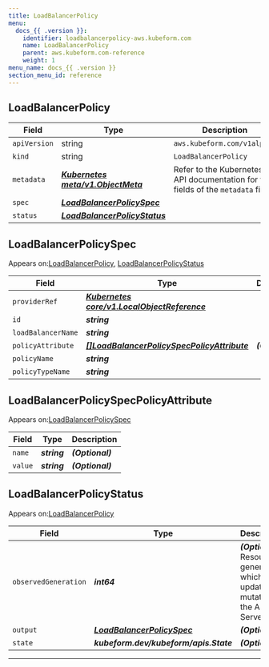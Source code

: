 ```yaml
---
title: LoadBalancerPolicy
menu:
  docs_{{ .version }}:
    identifier: loadbalancerpolicy-aws.kubeform.com
    name: LoadBalancerPolicy
    parent: aws.kubeform.com-reference
    weight: 1
menu_name: docs_{{ .version }}
section_menu_id: reference
---
```


## LoadBalancerPolicy
| Field | Type | Description |
| ------ | ----- | ----------- |
| `apiVersion` | string | `aws.kubeform.com/v1alpha1` |
|    `kind` | string | `LoadBalancerPolicy` |
| `metadata` | ***[Kubernetes meta/v1.ObjectMeta](https://kubernetes.io/docs/reference/generated/kubernetes-api/v1.13/#objectmeta-v1-meta)***|Refer to the Kubernetes API documentation for the fields of the `metadata` field.|
| `spec` | ***[LoadBalancerPolicySpec](#LoadBalancerPolicySpec)***||
| `status` | ***[LoadBalancerPolicyStatus](#LoadBalancerPolicyStatus)***||
## LoadBalancerPolicySpec

Appears on:[LoadBalancerPolicy](#LoadBalancerPolicy), [LoadBalancerPolicyStatus](#LoadBalancerPolicyStatus)

| Field | Type | Description |
| ------ | ----- | ----------- |
| `providerRef` | ***[Kubernetes core/v1.LocalObjectReference](https://kubernetes.io/docs/reference/generated/kubernetes-api/v1.13/#localobjectreference-v1-core)***||
| `id` | ***string***||
| `loadBalancerName` | ***string***||
| `policyAttribute` | ***[[]LoadBalancerPolicySpecPolicyAttribute](#LoadBalancerPolicySpecPolicyAttribute)***| ***(Optional)*** |
| `policyName` | ***string***||
| `policyTypeName` | ***string***||
## LoadBalancerPolicySpecPolicyAttribute

Appears on:[LoadBalancerPolicySpec](#LoadBalancerPolicySpec)

| Field | Type | Description |
| ------ | ----- | ----------- |
| `name` | ***string***| ***(Optional)*** |
| `value` | ***string***| ***(Optional)*** |
## LoadBalancerPolicyStatus

Appears on:[LoadBalancerPolicy](#LoadBalancerPolicy)

| Field | Type | Description |
| ------ | ----- | ----------- |
| `observedGeneration` | ***int64***| ***(Optional)*** Resource generation, which is updated on mutation by the API Server.|
| `output` | ***[LoadBalancerPolicySpec](#LoadBalancerPolicySpec)***| ***(Optional)*** |
| `state` | ***kubeform.dev/kubeform/apis.State***| ***(Optional)*** |
---
